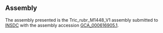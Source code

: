 

Assembly
--------

The assembly presented is the Tric\_rubr\_M1448\_V1 assembly submitted
to [INSDC](http://www.insdc.org) with the assembly accession
[GCA\_000616905.1](http://www.ebi.ac.uk/ena/data/view/GCA_000616905.1).
